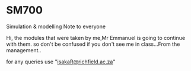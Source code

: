 # SM700
Simulation &amp; modelling
Note to everyone

Hi,  the modules that were taken by me,Mr Emmanuel is going to continue with them. so don't be confused if you don't see me in class...From the management..

for any queries use "isakaR@richfield.ac.za"
